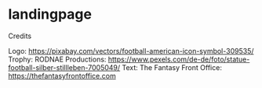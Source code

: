 # landingpage

Credits

Logo: https://pixabay.com/vectors/football-american-icon-symbol-309535/
Trophy: RODNAE Productions: https://www.pexels.com/de-de/foto/statue-football-silber-stillleben-7005049/
Text: The Fantasy Front Office: https://thefantasyfrontoffice.com